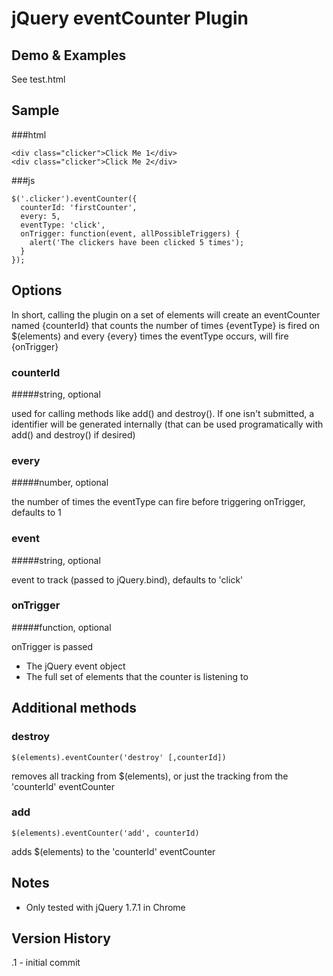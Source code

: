 # jQuery eventCounter Plugin

## Demo & Examples

See test.html

## Sample
###html
```
<div class="clicker">Click Me 1</div>
<div class="clicker">Click Me 2</div>
```
###js
```
$('.clicker').eventCounter({
  counterId: 'firstCounter',
  every: 5,
  eventType: 'click',
  onTrigger: function(event, allPossibleTriggers) {
    alert('The clickers have been clicked 5 times');
  }
});
```


## Options
In short, calling the plugin on a set of elements will create an eventCounter
named {counterId} that counts the number of times {eventType} is fired on
$(elements) and every {every} times the eventType occurs, will fire {onTrigger}


### counterId
#####string, optional

used for calling methods like add() and destroy().  If one isn't submitted,
a identifier will be generated internally (that can be used programatically with
add() and destroy() if desired)


### every
#####number, optional

the number of times the eventType can fire before triggering onTrigger, defaults
to 1


### event
#####string, optional

event to track (passed to jQuery.bind), defaults to 'click'


### onTrigger

#####function, optional

onTrigger is passed

* The jQuery event object
* The full set of elements that the counter is listening to
 
 	
## 	Additional methods
### destroy
```
$(elements).eventCounter('destroy' [,counterId])
```

removes all tracking from $(elements), or just the tracking from the
'counterId' eventCounter

### add
```
$(elements).eventCounter('add', counterId)
```

adds $(elements) to the 'counterId' eventCounter


## Notes

* Only tested with jQuery 1.7.1 in Chrome

## Version History

.1 - initial commit